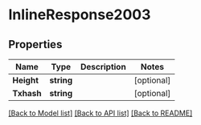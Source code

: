 # InlineResponse2003

## Properties

Name | Type | Description | Notes
------------ | ------------- | ------------- | -------------
**Height** | **string** |  | [optional] 
**Txhash** | **string** |  | [optional] 

[[Back to Model list]](../README.md#documentation-for-models) [[Back to API list]](../README.md#documentation-for-api-endpoints) [[Back to README]](../README.md)


